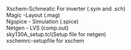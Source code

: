 Xschem-Schmeatic For inverter (.sym and .sch)<br/>
Magic -Layout (.mag)<br/>
Ngspice - Simulation (.spice)<br/>
Netgen - LVS (comp.out)<br/>
sky130A_setup.tcl(Setup file for netgen)<br/>
xschemrc-setupfile for xschem<br/>
